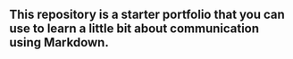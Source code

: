 ## This repository is a starter portfolio that you can use to learn a little bit about communication using Markdown.
